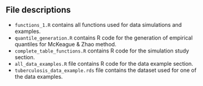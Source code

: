 ## File descriptions

* `functions_1.R` contains all functions used for data simulations and examples.
* `quantile_generation.R` contains R code for the generation of empirical quantiles for McKeague & Zhao method.
* `complete_table_functions.R` contains R code for the simulation study section.
* `all_data_examples.R` file contains R code for the data example section.
* `tuberculosis_data_example.rds` file contains the dataset used for one of the data examples.
